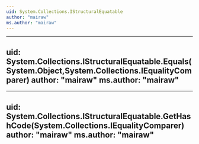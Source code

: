 ```yaml
---
uid: System.Collections.IStructuralEquatable
author: "mairaw"
ms.author: "mairaw"
---
```


---
uid: System.Collections.IStructuralEquatable.Equals(System.Object,System.Collections.IEqualityComparer)
author: "mairaw"
ms.author: "mairaw"
---

---
uid: System.Collections.IStructuralEquatable.GetHashCode(System.Collections.IEqualityComparer)
author: "mairaw"
ms.author: "mairaw"
---
